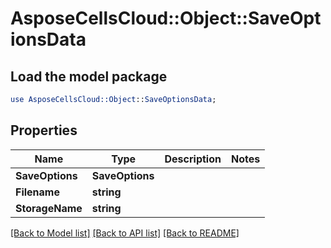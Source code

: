# AsposeCellsCloud::Object::SaveOptionsData 

## Load the model package
```perl
use AsposeCellsCloud::Object::SaveOptionsData;
```

## Properties
Name | Type | Description | Notes
------------ | ------------- | ------------- | -------------
**SaveOptions** | **SaveOptions** |  |
**Filename** | **string** |  |
**StorageName** | **string** |  |  

[[Back to Model list]](../README.md#documentation-for-models) [[Back to API list]](../README.md#documentation-for-api-endpoints) [[Back to README]](../README.md)

